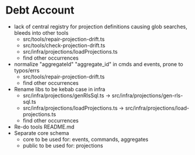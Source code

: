 # Debt Account
* lack of central registry for projection definitions causing glob searches, bleeds into other tools
    * src/tools/repair-projection-drift.ts
    * src/tools/check-projection-drift.ts
    * src/infra/projections/loadProjections.ts
    * find other occurrences
* normalize "aggregateId" "aggregate_id" in cmds and events, prone to typos/errs
  * src/tools/repair-projection-drift.ts
  * find other occurrences
* Rename libs to be kebab case in infra
  * src/infra/projections/genRlsSql.ts -> src/infra/projections/gen-rls-sql.ts
  * src/infra/projections/loadProjections.ts -> src/infra/projections/load-projections.ts
  * find other occurrences
* Re-do tools README.md
* Separate core schema
  * core to be used for: events, commands, aggregates
  * public to be used for: projections
